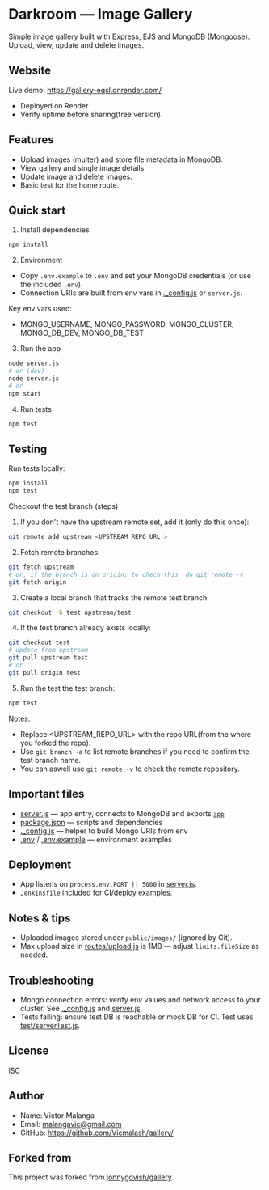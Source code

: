 # Darkroom — Image Gallery

Simple image gallery built with Express, EJS and MongoDB (Mongoose). Upload, view, update and delete images.

## Website

Live demo: https://gallery-eqsl.onrender.com/

- Deployed on Render
- Verify uptime before sharing(free version).


## Features
- Upload images (multer) and store file metadata in MongoDB.
- View gallery and single image details.
- Update image  and delete images.
- Basic test for the home route.

## Quick start

1. Install dependencies
```sh
npm install
```

2. Environment
- Copy `.env.example` to `.env` and set your MongoDB credentials (or use the included `.env`).
- Connection URIs are built from env vars in [._config.js](_config.js) or `server.js`.

Key env vars used:
- MONGO_USERNAME, MONGO_PASSWORD, MONGO_CLUSTER, MONGO_DB_DEV, MONGO_DB_TEST

3. Run the app
```sh
node server.js
# or (dev)
node server.js
# or 
npm start 
```


4. Run tests
```sh
npm test
```
## Testing

Run tests locally:
```sh
npm install
npm test
```

Checkout the test branch (steps)

1. If you don't have the upstream remote set, add it (only do this once):
```sh
git remote add upstream <UPSTREAM_REPO_URL >
```

2. Fetch remote branches:
```sh
git fetch upstream
# or, if the branch is on origin: to chech this  do git remote -v
git fetch origin
```

3. Create a local branch that tracks the remote test branch:
```sh
git checkout -b test upstream/test
```

4. If the test branch already exists locally:
```sh
git checkout test
# update from upstream
git pull upstream test    
# or
git pull origin test
```

5. Run the test the test branch:
```sh
npm test
```

Notes:
- Replace <UPSTREAM_REPO_URL> with the repo URL(from the where you forked the repo).
- Use `git branch -a` to list remote branches if you need to confirm the test branch name.
- You can aswell use `git remote -v` to check the remote repository.

## Important files
- [server.js](server.js) — app entry, connects to MongoDB and exports [`app`](server.js)
- [package.json](package.json) — scripts and dependencies
- [._config.js](_config.js) — helper to build Mongo URIs from env
- [.env](.env) / [.env.example](.env.example) — environment examples


## Deployment
- App listens on `process.env.PORT || 5000` in [server.js](server.js).
- `Jenkinsfile` included for CI/deploy examples.

## Notes & tips
- Uploaded images stored under `public/images/` (ignored by Git).
- Max upload size in [routes/upload.js](routes/upload.js) is 1MB — adjust `limits.fileSize` as needed.

## Troubleshooting
- Mongo connection errors: verify env values and network access to your cluster. See [._config.js](_config.js) and [server.js](server.js).
- Tests failing: ensure test DB is reachable or mock DB for CI. Test uses [test/serverTest.js](test/serverTest.js).

## License
ISC

## Author
- Name: Victor Malanga
- Email: malangavic@gmail.com
- GitHub: https://github.com/Vicmalash/gallery/

## Forked from
This project was forked from [jonnygovish/gallery](https://github.com/jonnygovish/gallery).